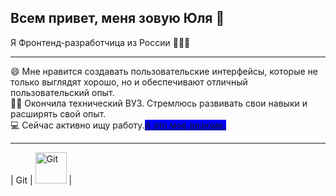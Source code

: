 ## Всем привет, меня зовую Юля 👋

Я Фронтенд-разработчица из России 👩🏼‍💻

---------

😄 Мне нравится создавать пользовательские интерфейсы, которые не только выглядят хорошо, но и обеспечивают отличный пользовательский опыт. <br>
✌🏼 Окончила технический ВУЗ. Стремлюсь развивать свои навыки и расширять свой опыт. <br>
💻 Сейчас активно ищу работу.[<span style="background-color: blue;">А это мое резюме.</span>](https://disk.yandex.ru/i/DUDc6aA37fEQfQ) <br>

---------
| Git                | <img src="https://git-scm.com/images/logos/downloads/Git-Icon-1788C.png" alt="Git" width="50"/> |
